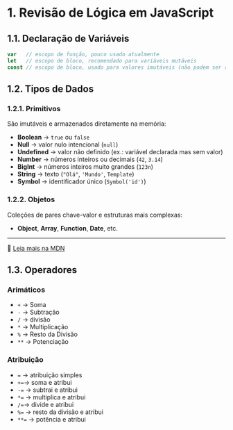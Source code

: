 # 1. Revisão de Lógica em JavaScript

## 1.1. Declaração de Variáveis

```javascript
var   // escopo de função, pouco usado atualmente
let   // escopo de bloco, recomendado para variáveis mutáveis
const // escopo de bloco, usado para valores imutáveis (não podem ser reatribuídos)
```

## 1.2. Tipos de Dados

### 1.2.1. Primitivos

São imutáveis e armazenados diretamente na memória:

- **Boolean** → `true` ou `false`
- **Null** → valor nulo intencional (`null`)
- **Undefined** → valor não definido (ex.: variável declarada mas sem valor)
- **Number** → números inteiros ou decimais (`42`, `3.14`)
- **BigInt** → números inteiros muito grandes (`123n`)
- **String** → texto (`"Olá"`, `'Mundo'`, `Template`)
- **Symbol** → identificador único (`Symbol('id')`)

### 1.2.2. Objetos

Coleções de pares chave-valor e estruturas mais complexas:

- **Object**, **Array**, **Function**, **Date**, etc.

---

📖 [Leia mais na MDN](https://developer.mozilla.org/pt-BR/docs/Web/JavaScript/Guide/Data_structures)

## 1.3. Operadores

### Arimáticos

- `+` -> Soma
- `-` -> Subtração
- `/` -> divisão
- `*` -> Multiplicação
- `%` -> Resto da Divisão
- `**` -> Potenciação

### Atribuição

- `=` → atribuição simples
- `+=`→ soma e atribui
- `-=` → subtrai e atribui
- `*=` → multiplica e atribui
- `/=`→ divide e atribui
- `%=` → resto da divisão e atribui
- `**=` → potência e atribui
